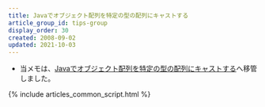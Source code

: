 ```yaml
---
title: Javaでオブジェクト配列を特定の型の配列にキャストする
article_group_id: tips-group
display_order: 30
created: 2008-09-02
updated: 2021-10-03
---
```

- 当メモは、[Javaでオブジェクト配列を特定の型の配列にキャストする](https://thinktwice.tech/it/java/casting_an_object_array_to_an_array_of_specific_type/)へ移管しました。

{% include articles_common_script.html %}
